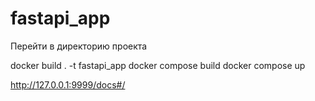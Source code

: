# fastapi_app
Перейти в директорию проекта

docker build . -t fastapi_app
docker compose build
docker compose up

http://127.0.0.1:9999/docs#/
